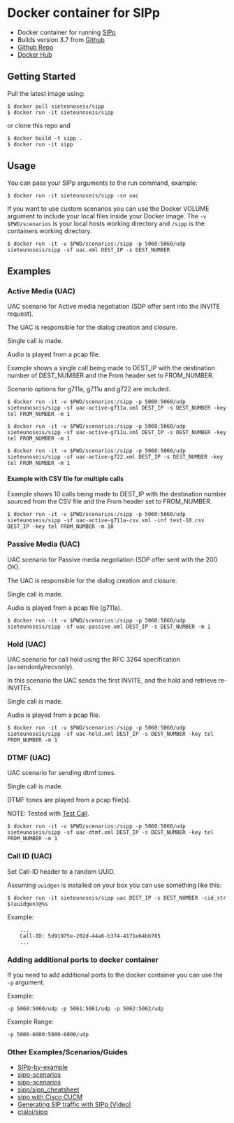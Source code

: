 # Docker container for SIPp

- Docker container for running [SIPp](http://sipp.sourceforge.net/index.html)
- Builds version 3.7 from [Github ](https://github.com/SIPp)
- [Github Repo](https://github.com/sieteunoseis/sipp)
- [Docker Hub](https://hub.docker.com/r/sieteunoseis/sipp/)

## Getting Started

Pull the latest image using:

```
$ docker pull sieteunoseis/sipp
$ docker run -it sieteunoseis/sipp
```

or clone this repo and

```
$ docker build -t sipp .
$ docker run -it sipp
```

## Usage

You can pass your SIPp arguments to the run command, example:

```
$ docker run -it sieteunoseis/sipp -sn uac
```

If you want to use custom scenarios you can use the Docker VOLUME argument to include your local files inside your Docker image.  The `-v $PWD/scenarios` is your local hosts working directory and `/sipp` is the containers working directory.

```
$ docker run -it -v $PWD/scenarios:/sipp -p 5060:5060/udp sieteunoseis/sipp -sf uac.xml DEST_IP -s DEST_NUMBER
```
## Examples

### Active Media (UAC)

UAC scenario for Active media negotiation (SDP offer sent into the INVITE request).

The UAC is responsible for the dialog creation and closure.

Single call is made.

Audio is played from a pcap file.

Example shows a single call being made to DEST_IP with the destination number of DEST_NUMBER and the From header set to FROM_NUMBER.

Scenario options for g711a, g711u and g722 are included.

```
$ docker run -it -v $PWD/scenarios:/sipp -p 5060:5060/udp sieteunoseis/sipp -sf uac-active-g711a.xml DEST_IP -s DEST_NUMBER -key tel FROM_NUMBER -m 1
```

```
$ docker run -it -v $PWD/scenarios:/sipp -p 5060:5060/udp sieteunoseis/sipp -sf uac-active-g711u.xml DEST_IP -s DEST_NUMBER -key tel FROM_NUMBER -m 1
```

```
$ docker run -it -v $PWD/scenarios:/sipp -p 5060:5060/udp sieteunoseis/sipp -sf uac-active-g722.xml DEST_IP -s DEST_NUMBER -key tel FROM_NUMBER -m 1
```

#### Example with CSV file for multiple calls

Example shows 10 calls being made to DEST_IP with the destination number sourced from the CSV file and the From header set to FROM_NUMBER.

```
$ docker run -it -v $PWD/scenarios:/sipp -p 5060:5060/udp sieteunoseis/sipp -sf uac-active-g711a-csv.xml -inf test-10.csv DEST_IP -key tel FROM_NUMBER -m 10
```

### Passive Media (UAC)

UAC scenario for Passive media negotiation (SDP offer sent with the 200 OK).

The UAC is responsible for the dialog creation and closure.

Single call is made.

Audio is played from a pcap file (g711a).

```
$ docker run -it -v $PWD/scenarios:/sipp -p 5060:5060/udp sieteunoseis/sipp -sf uac-passive.xml DEST_IP -s DEST_NUMBER -m 1
```

### Hold (UAC)

UAC scenario for call hold using the RFC 3264 specification (a=sendonly/recvonly).

In this scenario the UAC sends the first INVITE, and the hold and retrieve re-INVITEs.

Single call is made.

Audio is played from a pcap file.

```
$ docker run -it -v $PWD/scenarios:/sipp -p 5060:5060/udp sieteunoseis/sipp -sf uac-hold.xml DEST_IP -s DEST_NUMBER -key tel FROM_NUMBER -m 1
```

### DTMF (UAC)

UAC scenario for sending dtmf tones.

Single call is made.

DTMF tones are played from a pcap file(s).

NOTE: Tested with [Test Call](https://testcall.com/804-222-1111/). 

```
$ docker run -it -v $PWD/scenarios:/sipp -p 5060:5060/udp sieteunoseis/sipp -sf uac-dtmf.xml DEST_IP -s DEST_NUMBER -key tel FROM_NUMBER -m 1
```

### Call ID (UAC)

Set Call-ID header to a random UUID.

Assuming ```uuidgen``` is installed on your box you can use something like this:

```
$ docker run -it sieteunoseis/sipp uac DEST_IP -s DEST_NUMBER -cid_str $(uuidgen)@%s
```
Example:

```
    ...
    Call-ID: 5d91975e-202d-44a6-b374-4171e64bb785
    ...
```

### Adding additional ports to docker container

If you need to add additional ports to the docker container you can use the `-p` argument.

Example:

```
-p 5060:5060/udp -p 5061:5061/udp -p 5062:5062/udp
```

Example Range:

```
-p 5000-6000:5000-6000/udp
```


### Other Examples/Scenarios/Guides

- [SIPp-by-example](https://github.com/pbertera/SIPp-by-example)
- [sipp-scenarios](https://github.com/saghul/sipp-scenarios)
- [sipp-scenarios](https://github.com/ossobv/sipp-scenarios)
- [sipp/sipp_cheatsheet](https://tomeko.net/other/sipp/sipp_cheatsheet.php?lang=en)
- [sipp with Cisco CUCM](https://dmkravch.github.io/2018-01-21-sipp-with-cucm/)
- [Generating SIP traffic with SIPp (Video)](https://www.youtube.com/watch?v=Z3XQ3qZ3XqQ)
- [ctaloi/sipp](https://hub.docker.com/r/ctaloi/sipp)
